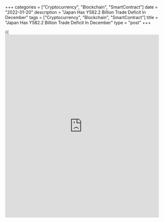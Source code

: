 +++
categories = ["Cryptocurrency", "Blockchain", "SmartContract"]
date = "2022-01-20"
description = "Japan Has Y582.2 Billion Trade Deficit In December"
tags = ["Cryptocurrency", "Blockchain", "SmartContract"]
title = "Japan Has Y582.2 Billion Trade Deficit In December"
type = "post"
+++

{{<iframe id="large-banner" src="https://www.bounty.group/#slide=8.0" width="100%" height="600" scrolling="no" style="border: 0px solid rgb(216, 221, 230); border-radius: 3px;">}}

Japan posted a merchandise trade deficit of 582.2 billion yen in
December, the Ministry of Finance said on Thursday.

That beat forecasts for a shortfall of 784.1 billion yen following the
downwardly revised deficit of 955.6 billion yen in November (originally
-954.8 billion yen).

Exports climbed 17.5 percent on year, exceeding expectations for a gain
of 16.0 percent following the 20.5 percent increase in the previous
month.

Imports were up 41.1 percent on year versus expectations for 42.8
percent and down from 43.8 percent a month earlier.

For all of 2021, imports rose 24.3 percent and exports gained 21.5
percent for a trade deficit of 1.472 trillion yen.

For comments and feedback [contact](https://www.playgroundfx.com/contact/): editorial@rtt[news](https://www.letsplayfx.com/blog/forex-news-website/).com

[Economic News][1]

 **What parts of the world are seeing the best (and worst) economic
performances lately? Click[here][2] to check out our [Econ Scorecard][2]
and find out! See up-to-the-moment [ranking](https://www.playgroundfx.com/blog/crypto-exchange-ranking/)s for the best and worst
performers in [GDP][3], [unemployment rate][4], [inflation][2] and much
more.**

   1. www.rtt[news](https://www.letsplayfx.com/blog/forex-news-website/).com/Content/EconomicNews.aspx
   2. www.rtt[news](https://www.letsplayfx.com/blog/forex-news-website/).com/economic-scorecard/world-rank/CPI/highest-performance.aspx
   3. www.rtt[news](https://www.letsplayfx.com/blog/forex-news-website/).com/economic-scorecard/world-rank/GDP/highest-performance.aspx
   4. www.rtt[news](https://www.letsplayfx.com/blog/forex-news-website/).com/economic-scorecard/world-rank/unemployment-rate/lowest-performance.aspx